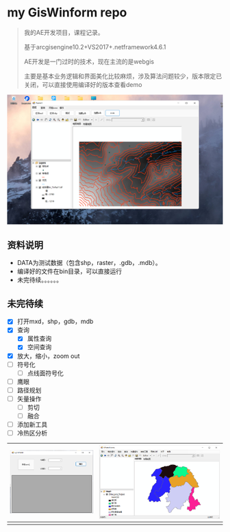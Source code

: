 # my GisWinform repo

> 我的AE开发项目，课程记录。
>
> 基于arcgisengine10.2+VS2017+.netframework4.6.1
>
> AE开发是一门过时的技术，现在主流的是webgis
>
> 主要是基本业务逻辑和界面美化比较麻烦，涉及算法问题较少，版本限定已关闭，可以直接使用编译好的版本查看demo

![image-20220410161034871](img/image-2022041016103487.png)

## 资料说明

- DATA为测试数据（包含shp，raster，.gdb，.mdb）。
- 编译好的文件在bin目录，可以直接运行
- 未完待续。。。。。。

## 未完待续

- [x] 打开mxd，shp，gdb，mdb
- [x] 查询
  - [x] 属性查询
  - [x] 空间查询
- [x] 放大，缩小，zoom out
- [ ] 符号化
  - [ ] 点线面符号化
- [ ] 鹰眼
- [ ] 路径规划
- [ ] 矢量操作
  - [ ] 剪切
  - [ ] 融合
- [ ] 添加新工具
- [ ] 冷热区分析

| ![image-20220531234716819](img/image-20220531234716819.png) | ![image-20220531205047893](img/image-20220531205047893.png) |
| ----------------------------------------------------------- | ----------------------------------------------------------- |
|                                                             |                                                             |



